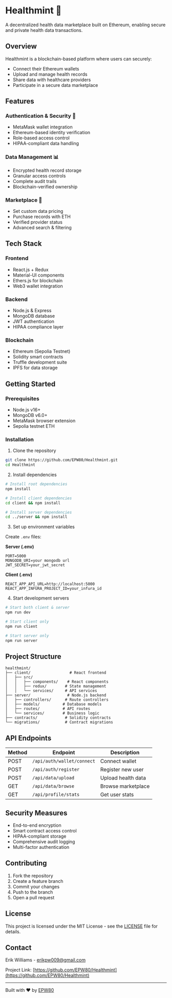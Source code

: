# Healthmint 🏥

A decentralized health data marketplace built on Ethereum, enabling secure and private health data transactions.

## Overview

Healthmint is a blockchain-based platform where users can securely:

- Connect their Ethereum wallets
- Upload and manage health records
- Share data with healthcare providers
- Participate in a secure data marketplace

## Features

### Authentication & Security 🔐

- MetaMask wallet integration
- Ethereum-based identity verification
- Role-based access control
- HIPAA-compliant data handling

### Data Management 📊

- Encrypted health record storage
- Granular access controls
- Complete audit trails
- Blockchain-verified ownership

### Marketplace 🛒

- Set custom data pricing
- Purchase records with ETH
- Verified provider status
- Advanced search & filtering

## Tech Stack

### Frontend

- React.js + Redux
- Material-UI components
- Ethers.js for blockchain
- Web3 wallet integration

### Backend

- Node.js & Express
- MongoDB database
- JWT authentication
- HIPAA compliance layer

### Blockchain

- Ethereum (Sepolia Testnet)
- Solidity smart contracts
- Truffle development suite
- IPFS for data storage

## Getting Started

### Prerequisites

- Node.js v16+
- MongoDB v6.0+
- MetaMask browser extension
- Sepolia testnet ETH

### Installation

1. Clone the repository

```bash
git clone https://github.com/EPW80/Healthmint.git
cd Healthmint
```

2. Install dependencies

```bash
# Install root dependencies
npm install

# Install client dependencies
cd client && npm install

# Install server dependencies
cd ../server && npm install
```

3. Set up environment variables

Create `.env` files:

**Server (.env)**

```
PORT=5000
MONGODB_URI=your mongodb url
JWT_SECRET=your_jwt_secret
```

**Client (.env)**

```
REACT_APP_API_URL=http://localhost:5000
REACT_APP_INFURA_PROJECT_ID=your_infura_id
```

4. Start development servers

```bash
# Start both client & server
npm run dev

# Start client only
npm run client

# Start server only
npm run server
```

## Project Structure

```
healthmint/
├── client/                 # React frontend
│   ├── src/
│   │   ├── components/    # React components
│   │   ├── redux/        # State management
│   │   └── services/     # API services
├── server/                # Node.js backend
│   ├── controllers/      # Route controllers
│   ├── models/          # Database models
│   ├── routes/          # API routes
│   └── services/        # Business logic
├── contracts/            # Solidity contracts
└── migrations/           # Contract migrations
```

## API Endpoints

| Method | Endpoint                   | Description        |
| ------ | -------------------------- | ------------------ |
| POST   | `/api/auth/wallet/connect` | Connect wallet     |
| POST   | `/api/auth/register`       | Register new user  |
| POST   | `/api/data/upload`         | Upload health data |
| GET    | `/api/data/browse`         | Browse marketplace |
| GET    | `/api/profile/stats`       | Get user stats     |

## Security Measures

- End-to-end encryption
- Smart contract access control
- HIPAA-compliant storage
- Comprehensive audit logging
- Multi-factor authentication

## Contributing

1. Fork the repository
2. Create a feature branch
3. Commit your changes
4. Push to the branch
5. Open a pull request

## License

This project is licensed under the MIT License - see the [LICENSE](LICENSE) file for details.

## Contact

Erik Williams - erikpw009@gmail.com

Project Link: [https://github.com/EPW80/Healthmint](https://github.com/EPW80/Healthmint)

---

Built with ❤️ by [EPW80](https://github.com/EPW80)

